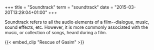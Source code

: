 +++
title = "Soundtrack"
term = "soundtrack"
date = "2015-03-20T13:29:04+01:00"
+++

Soundtrack refers to all the audio elements of a film--dialogue, music, sound effects, etc. However, it is more commonly associated with the music, or collection of songs, heard during a film. 

<!--more-->

{{< embed_clip "Rescue of Gasim" >}}
